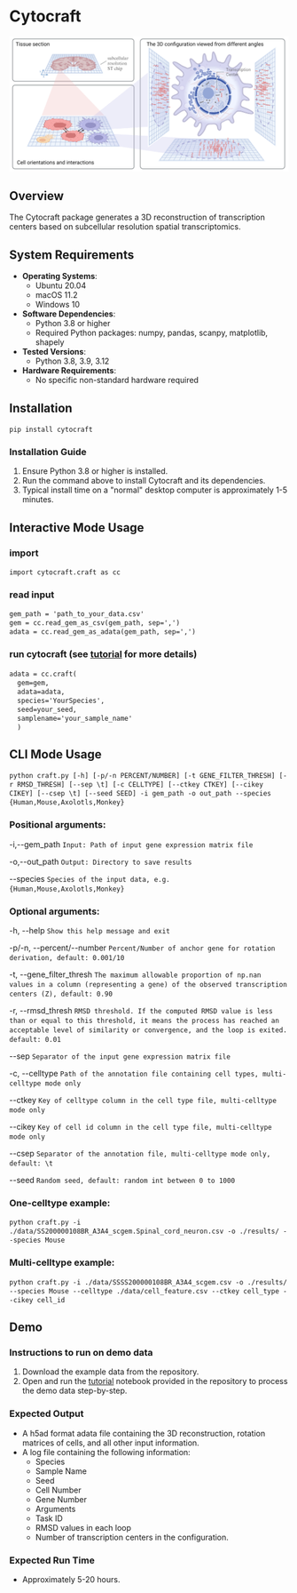 # Cytocraft

<p align="center">
  <img src=https://github.com/YifeiSheng/Cytocraft/raw/main/figure/Figure1.Overview.png>
</p>

## Overview

The Cytocraft package generates a 3D reconstruction of transcription centers based on subcellular resolution spatial transcriptomics.

## System Requirements

- **Operating Systems**: 
  - Ubuntu 20.04
  - macOS 11.2
  - Windows 10
- **Software Dependencies**:
  - Python 3.8 or higher
  - Required Python packages: numpy, pandas, scanpy, matplotlib, shapely
- **Tested Versions**:
  - Python 3.8, 3.9, 3.12
- **Hardware Requirements**:
  - No specific non-standard hardware required

## Installation

```
pip install cytocraft
```

### Installation Guide

1. Ensure Python 3.8 or higher is installed.
2. Run the command above to install Cytocraft and its dependencies.
3. Typical install time on a "normal" desktop computer is approximately 1-5 minutes.

## Interactive Mode Usage

### import
```
import cytocraft.craft as cc
```
### read input 

```
gem_path = 'path_to_your_data.csv'
gem = cc.read_gem_as_csv(gem_path, sep=',')
adata = cc.read_gem_as_adata(gem_path, sep=',')
```

### run cytocraft (see [tutorial](https://github.com/YifeiSheng/Cytocraft/blob/main/tutorial.ipynb) for more details)

```
adata = cc.craft(
  gem=gem,
  adata=adata,
  species='YourSpecies',
  seed=your_seed,
  samplename='your_sample_name'
  )
```

## CLI Mode Usage
```
python craft.py [-h] [-p/-n PERCENT/NUMBER] [-t GENE_FILTER_THRESH] [-r RMSD_THRESH] [--sep \t] [-c CELLTYPE] [--ctkey CTKEY] [--cikey CIKEY] [--csep \t] [--seed SEED] -i gem_path -o out_path --species {Human,Mouse,Axolotls,Monkey}
```
### Positional arguments:

  -i,--gem_path  `Input: Path of input gene expression matrix file`

  -o,--out_path  `Output: Directory to save results`

  --species  `Species of the input data, e.g. {Human,Mouse,Axolotls,Monkey} `

### Optional arguments:

  -h, --help  `Show this help message and exit`

  -p/-n, --percent/--number  `Percent/Number of anchor gene for rotation derivation, default: 0.001/10`

  -t, --gene_filter_thresh  `The maximum allowable proportion of np.nan values in a column (representing a gene) of the observed transcription centers (Z), default: 0.90`

  -r, --rmsd_thresh  `RMSD threshold. If the computed RMSD value is less than or equal to this threshold, it means the process has reached an acceptable level of similarity or convergence, and the loop is exited. default: 0.01`

  --sep  `Separator of the input gene expression matrix file`

  -c, --celltype  `Path of the annotation file containing cell types, multi-celltype mode only`

  --ctkey  `Key of celltype column in the cell type file, multi-celltype mode only`

  --cikey  `Key of cell id column in the cell type file, multi-celltype mode only`

  --csep  `Separator of the annotation file, multi-celltype mode only, default: \t`

  --seed  `Random seed, default: random int between 0 to 1000`

### One-celltype example:
```
python craft.py -i ./data/SS200000108BR_A3A4_scgem.Spinal_cord_neuron.csv -o ./results/ --species Mouse
```

### Multi-celltype example:
```
python craft.py -i ./data/SSSS200000108BR_A3A4_scgem.csv -o ./results/ --species Mouse --celltype ./data/cell_feature.csv --ctkey cell_type --cikey cell_id
```

## Demo

### Instructions to run on demo data
1. Download the example data from the repository.
2. Open and run the [tutorial](https://github.com/YifeiSheng/Cytocraft/blob/main/tutorial.ipynb) notebook provided in the repository to process the demo data step-by-step.

### Expected Output

- A h5ad format adata file containing the 3D reconstruction, rotation matrices of cells, and all other input information.
- A log file containing the following information:
  - Species
  - Sample Name
  - Seed
  - Cell Number
  - Gene Number
  - Arguments
  - Task ID
  - RMSD values in each loop
  - Number of transcription centers in the configuration.

### Expected Run Time
- Approximately 5-20 hours.
